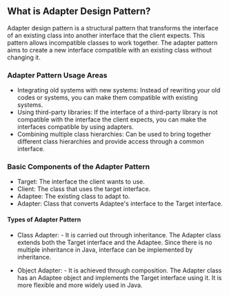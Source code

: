## What is Adapter Design Pattern?

Adapter design pattern is a structural pattern that transforms the interface of an existing class into another interface that the client expects. This pattern allows incompatible classes to work together. The adapter pattern aims to create a new interface compatible with an existing class without changing it.

### Adapter Pattern Usage Areas

- Integrating old systems with new systems: Instead of rewriting your old codes or systems, you can make them compatible with existing systems.
- Using third-party libraries: If the interface of a third-party library is not compatible with the interface the client expects, you can make the interfaces compatible by using adapters.
- Combining multiple class hierarchies: Can be used to bring together different class hierarchies and provide access through a common interface.

### Basic Components of the Adapter Pattern

- Target: The interface the client wants to use.
- Client: The class that uses the target interface.
- Adaptee: The existing class to adapt to.
- Adapter: Class that converts Adaptee's interface to the Target interface.

#### Types of Adapter Pattern

- Class Adapter: - It is carried out through inheritance.
  The Adapter class extends both the Target interface and the Adaptee.
  Since there is no multiple inheritance in Java, interface can be implemented by inheritance.

- Object Adapter: - It is achieved through composition.
  The Adapter class has an Adaptee object and implements the Target interface using it.
  It is more flexible and more widely used in Java.
